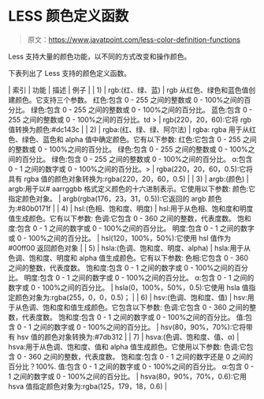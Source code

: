 # LESS 颜色定义函数

> 原文：<https://www.javatpoint.com/less-color-definition-functions>

Less 支持大量的颜色功能，以不同的方式改变和操作颜色。

下表列出了 Less 支持的颜色定义函数。

| 索引 | 功能 | 描述 | 例子 |
| 1) | rgb:(红、绿、蓝) | rgb 从红色、绿色和蓝色值创建颜色。它支持三个参数。
红色:包含 0 - 255 之间的整数或 0 - 100%之间的百分比。
绿色:包含 0 - 255 之间的整数或 0 - 100%之间的百分比。
蓝色:包含 0 - 255 之间的整数或 0 - 100%之间的百分比。td > | rgb(220，20，60):它将 rgb 值转换为颜色:#dc143c |
| 2) | rgba:(红、绿、绿、阿尔法) | rgba: rgba 用于从红色、绿色、蓝色和 alpha 值中确定颜色。它有以下参数:
红色:它包含 0 - 255 之间的整数或 0 - 100%之间的百分比。
绿色:包含 0 - 255 之间的整数或 0 - 100%之间的百分比。
绿色:包含 0 - 255 之间的整数或 0 - 100%之间的百分比。
α:包含 0 - 1 之间的数字或 0 - 100%之间的百分比。> | rgba(220，20，60，0.5):它将具有 rgba 值的颜色对象转换为:rgba(220，20，60，0.5) |
| 3) | argb:(颜色) | argb:用于以# aarrggbb 格式定义颜色的十六进制表示。它使用以下参数:
颜色:它指定颜色对象。 | argb(rgba(176，23，31，0.5)):它返回的 argb 颜色为:#80b0171f |
| 4) | hsl:(色相、饱和度、明度) | hsl:用于从色相、饱和度和明度值生成颜色。它有以下参数:
色调:它包含 0 - 360 之间的整数，代表度数。
饱和度:包含 0 - 1 之间的数字或 0 - 100%之间的百分比。
明度:包含 0 - 1 之间的数字或 0 - 100%之间的百分比。 | hsl(120，100%，50%):它使用 hsl 值作为#00ff00 返回颜色对象 |
| 5) | hsla:(色调、饱和度、明度、alpha) | hsla:用于从色调、饱和度、明度和 alpha 值生成颜色。它有以下参数:
色相:它包含 0 - 360 之间的整数，代表度数。
饱和度:包含 0 - 1 之间的数字或 0 - 100%之间的百分比。
明度:包含 0 - 1 之间的数字或 0 - 100%之间的百分比。
α:包含 0 - 1 之间的数字或 0 - 100%之间的百分比。 | hsla(0，100%，50%，0.5):它使用 hsla 值指定颜色对象为:rgba(255，0，0，0.5)； |
| 6) | hsv:(色调、饱和度、值) | hsv:用于从色调、饱和度和值生成颜色。它包含以下参数:
色调:它包含 0 - 360 之间的整数，代表度数。
饱和度:包含 0 - 1 之间的数字或 0 - 100%之间的百分比。
值:包含 0 - 1 之间的数字或 0 - 100%之间的百分比。 | hsv(80，90%，70%):它将带有 hsv 值的颜色对象转换为:#7db312 |
| 7) | hsva:(色调、饱和度、值、α) | hsva:用于从色调、饱和度、值和 alpha 值生成颜色。它使用以下参数:
色调:它包含 0 - 360 之间的整数，代表度数。
饱和度:包含 0 - 1 之间的数字还是 0 之间的百分比？100%.
值:包含 0 - 1 之间的数字或 0 - 100%之间的百分比。
α:包含 0 - 1 之间的数字或 0 - 100%之间的百分比。 | hsva(80，90%，70%，0.6):它用 hsva 值指定颜色对象为:rgba(125，179，18，0.6) |